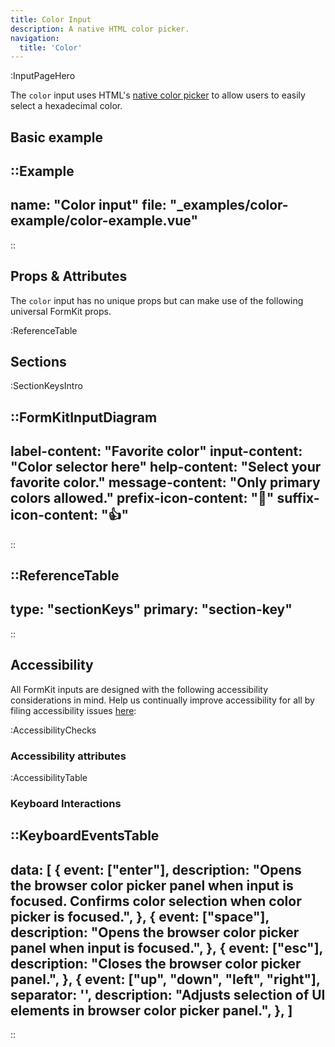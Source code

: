 ```yaml
---
title: Color Input
description: A native HTML color picker.
navigation:
  title: 'Color'
---
```


:InputPageHero

The `color` input uses HTML's [native color picker](https://developer.mozilla.org/en-US/docs/Web/HTML/Element/input/color) to allow users to easily select a hexadecimal color.

## Basic example

::Example
---
  name: "Color input"
  file: "_examples/color-example/color-example.vue"
---
::

## Props & Attributes

The `color` input has no unique props but can make use of the following universal
FormKit props.

:ReferenceTable

## Sections

:SectionKeysIntro

::FormKitInputDiagram
---
label-content: "Favorite color"
input-content: "Color selector here"
help-content: "Select your favorite color."
message-content: "Only primary colors allowed."
prefix-icon-content: "🎨"
suffix-icon-content: "👍"
---
::

::ReferenceTable
---
type: "sectionKeys"
primary: "section-key"
---
::

## Accessibility

All FormKit inputs are designed with the following accessibility considerations in mind. Help us continually improve accessibility for all by filing accessibility issues [here](https://github.com/formkit/formkit/issues/new?assignees=&labels=%F0%9F%90%9B+bug-report%2C%E2%9B%91+Needs+triage&projects=&template=bug-report.yml): 

:AccessibilityChecks

### Accessibility attributes

:AccessibilityTable

### Keyboard Interactions

::KeyboardEventsTable
---
data: [
  {
    event: ["enter"],
    description: "Opens the browser color picker panel when input is focused. Confirms color selection when color picker is focused.",
  },
  {
    event: ["space"],
    description: "Opens the browser color picker panel when input is focused.",
  },
  {
    event: ["esc"],
    description: "Closes the browser color picker panel.",
  },
  {
    event: ["up", "down", "left", "right"],
    separator: '',
    description: "Adjusts selection of UI elements in browser color picker panel.",
  },
]
---
::
